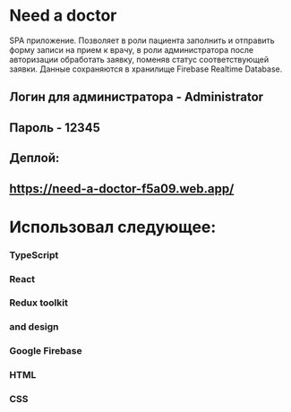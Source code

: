 # Need a doctor

SPA приложение.
Позволяет в роли пациента заполнить и отправить форму записи на прием к врачу,
в роли администратора после авторизации обработать заявку, поменяв статус соответствующей заявки.
Данные сохраняются в хранилище Firebase Realtime Database.

## Логин для администратора - Administrator
## Пароль - 12345

## Деплой:
## https://need-a-doctor-f5a09.web.app/

# Использовал следующее:
### TypeScript
### React 
### Redux toolkit
### and design
### Google Firebase
### HTML
### CSS
